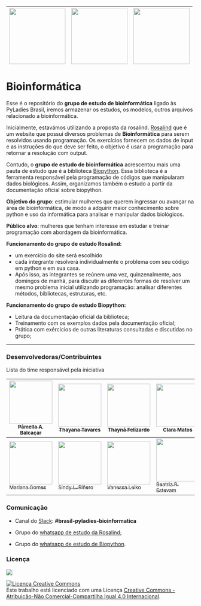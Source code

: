 | [<img src="https://github.com/pyladies-brazil/grupo-estudo-bioinformatica/blob/main/imagens/boneca_1.png" width=150>](https://github.com/pyladies-brazil/grupo-estudo-bioinformatica)| [<img src="https://github.com/pyladies-brazil/grupo-estudo-bioinformatica/blob/main/imagens/boneca_3.png" width=150>](https://github.com/pyladies-brazil/grupo-estudo-bioinformatica) | [<img src="https://github.com/pyladies-brazil/grupo-estudo-bioinformatica/blob/main/imagens/boneca_2.png" width=150>](https://github.com/pyladies-brazil/grupo-estudo-bioinformatica) |
|:------------:|:-----------:|:-----------:|

# Bioinformática

Esse é o repositório do **grupo de estudo de bioinformática** ligado às PyLadies Brasil, iremos armazenar os estudos, os modelos, outros arquivos relacionado a bioinformática. 

Inicialmente, estavámos utilizando a proposta da rosalind. [Rosalind](http://rosalind.info/problems/list-view/) que é um website que possui diversos problemas de **Bioinformática** para serem resolvidos usando programação. Os exercícios fornecem os dados de input e as instruções do que deve ser feito, o objetivo é usar a programação para retornar a resolução com output. 

Contudo, o **grupo de estudo de bioinformática** acrescentou mais uma pauta de estudo que é a biblioteca [Biopython](https://biopython.org/). Essa biblioteca é a ferramenta responsável pela programação de códigos que manipularam dados biológicos. Assim, organizamos também o estudo a partir da documentação oficial sobre biopython. 

**Objetivo do grupo**: estimular mulheres que querem ingressar ou avançar na área de bioinformática, de modo a adquirir maior conhecimento sobre python e uso da informática para analisar e manipular dados biológicos.

**Público alvo**: mulheres que tenham interesse em estudar e treinar programação com abordagem da bioinformática.

**Funcionamento do grupo de estudo Rosalind:**
* um exercício do site será escolhido
* cada integrante resolverá individualmente o problema com seu código em python e em sua casa.
* Após isso, as integrantes se reúnem uma vez, quinzenalmente, aos domingos de manhã, para discutir as diferentes formas de resolver um mesmo problema inicial utilizando programação: analisar diferentes métodos, bibliotecas, estruturas, etc.

**Funcionamento do grupo de estudo Biopython:**
* Leitura da documentação oficial da biblioteca;
* Treinamento com os exemplos dados pela documentação oficial;
* Prática com exércicios de outras literaturas consultadas e discutidas no grupo;

***


### Desenvolvedoras/Contribuintes

Lista do time responsável pela iniciativa


| [<img src="https://avatars3.githubusercontent.com/u/34974649?s=460&u=cbaf67211a4451e245cd48c41971b9eb1f874a53&v=4" width=115><br><sub>Pâmella A. Balcaçar</sub>](https://github.com/pamellabiotec) | [<img src="https://avatars3.githubusercontent.com/u/27288941?s=400&v=4" width=115><br><sub>Thayana Tavares</sub>](https://github.com/thayanavt) | [<img src="https://avatars0.githubusercontent.com/u/66020597?s=400&u=24bf1ee9680dc3b34baa0a7091c155b15c7d63b7&v=4" width=115><br><sub>Thayná Felizardo</sub>](https://github.com/Thayfelizardo) | [<img src="https://ca.slack-edge.com/T03HT05JZ-U01C9089BT5-4a42e903b5c7-512" width=115><br><sub>Clara Matos</sub>](https://github.com/ccmt) | [<img src="https://avatars2.githubusercontent.com/u/49698966?s=460&u=20f72ba9e905df90d061efa86a9c71d91b596c33&v=4" width=115><br><sub>Juliana Alves</sub>](https://github.com/julianafalves)|
|------------|-----------|----------|----------|----------|
[<img src="https://avatars3.githubusercontent.com/u/72659026?s=460&u=7c54309e1f6ada7950ba5b6712816e76c45ecc77&v=4" width=115><br><sub>Mariana Gomes</sub>](https://github.com/marianapgs)| [<img src="https://avatars0.githubusercontent.com/u/55487829?s=460&u=c12a40754358b01c3ae4b074abe96049c4635137&v=4" width=115><br><sub> Sindy L. Piñero </sub>](https://github.com/SindyPin)| [<img src="https://avatars.githubusercontent.com/u/69684722?v=4" width=115><br><sub> Vanessa Leiko </sub>](https://github.com/vanleiko) | [<img src="https://avatars.githubusercontent.com/u/72504584?v=4" width=115><br><sub> Beatriz R. Estevam </sub>](https://github.com/Beatriz-Estevam) | [<img src="https://avatars.githubusercontent.com/u/41396490?v=4" width=115><br><sub> Larissa Depa </sub>](https://github.com/LarissaDepa) |

### Comunicação 

- Canal do [Slack](https://slackin.pyladies.com/): **#brasil-pyladies-bioinformatica**

- Grupo do [whatsapp de estudo da Rosalind](https://chat.whatsapp.com/HF7F8dRqp5r9lpt8LscWjj); 

- Grupo do [whatsapp de estudo de Biopython](https://chat.whatsapp.com/F9iiQcC7Juh1Df5rWc3dSR).

### Licença

[<img src="https://anaconda.org/anaconda/biopython/badges/license.svg">](https://github.com/biopython/biopython/blob/master/LICENSE.rst)

<a rel="license" href="http://creativecommons.org/licenses/by-nc-sa/4.0/"><img alt="Licença Creative Commons" style="border-width:0" src="https://i.creativecommons.org/l/by-nc-sa/4.0/88x31.png" /></a><br />Este trabalho está licenciado com uma Licença <a rel="license" href="http://creativecommons.org/licenses/by-nc-sa/4.0/">Creative Commons - Atribuição-Não Comercial-Compartilha Igual 4.0 Internacional</a>.